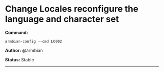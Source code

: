 # Change Locales reconfigure the language and character set
**Command:** 
~~~
armbian-config --cmd LO002
~~~

**Author:** @armbian

**Status:** Stable



***

